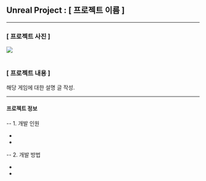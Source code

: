 <h2>Unreal Project : [ 프로젝트 이름 ]</h2>

---
<h3>[ 프로젝트 사진 ]</h3>
<img src="https://github.com/UnityTechnologies/open-project-1/raw/main/Docs/ReadmeImages/ApproachingTheIsland_Header.jpg"/><br><br>

<h3>[ 프로젝트 내용 ]</h3>
해당 게임에 대한 설명 글 작성.


<br>

---
<h4>프로젝트 정보 </h4>

-- 1. 개발 인원

-
-

-- 2. 개발 방법

-
-
